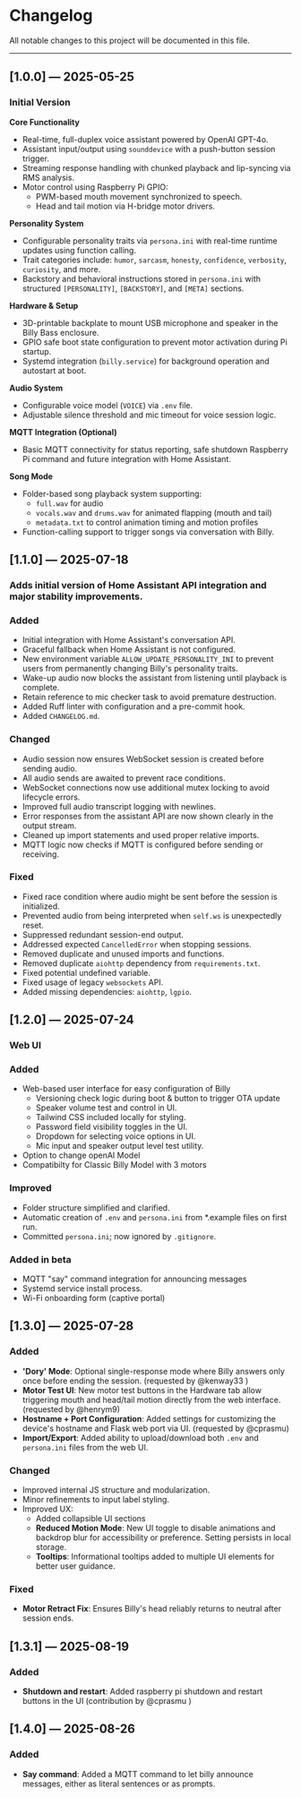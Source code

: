 # Changelog

All notable changes to this project will be documented in this file.

---

## [1.0.0] — 2025-05-25
### Initial Version
**Core Functionality**
- Real-time, full-duplex voice assistant powered by OpenAI GPT-4o.
- Assistant input/output using `sounddevice` with a push-button session trigger.
- Streaming response handling with chunked playback and lip-syncing via RMS analysis.
- Motor control using Raspberry Pi GPIO:
    - PWM-based mouth movement synchronized to speech.
    - Head and tail motion via H-bridge motor drivers.

**Personality System**
- Configurable personality traits via `persona.ini` with real-time runtime updates using function calling.
- Trait categories include: `humor`, `sarcasm`, `honesty`, `confidence`, `verbosity`, `curiosity`, and more.
- Backstory and behavioral instructions stored in `persona.ini` with structured `[PERSONALITY]`, `[BACKSTORY]`, and `[META]` sections.

**Hardware & Setup**
- 3D-printable backplate to mount USB microphone and speaker in the Billy Bass enclosure.
- GPIO safe boot state configuration to prevent motor activation during Pi startup.
- Systemd integration (`billy.service`) for background operation and autostart at boot.

**Audio System**
- Configurable voice model (`VOICE`) via `.env` file.
- Adjustable silence threshold and mic timeout for voice session logic.

**MQTT Integration (Optional)**
- Basic MQTT connectivity for status reporting, safe shutdown Raspberry Pi command and future integration with Home Assistant.

**Song Mode**
- Folder-based song playback system supporting:
    - `full.wav` for audio
    - `vocals.wav` and `drums.wav` for animated flapping (mouth and tail)
    - `metadata.txt` to control animation timing and motion profiles
- Function-calling support to trigger songs via conversation with Billy.

## [1.1.0] — 2025-07-18
### Adds initial version of Home Assistant API integration and major stability improvements.

### Added

- Initial integration with Home Assistant's conversation API.
- Graceful fallback when Home Assistant is not configured.
- New environment variable `ALLOW_UPDATE_PERSONALITY_INI` to prevent users from permanently changing Billy's personality traits.
- Wake-up audio now blocks the assistant from listening until playback is complete.
- Retain reference to mic checker task to avoid premature destruction.
- Added Ruff linter with configuration and a pre-commit hook.
- Added `CHANGELOG.md`.

### Changed

- Audio session now ensures WebSocket session is created before sending audio.
- All audio sends are awaited to prevent race conditions.
- WebSocket connections now use additional mutex locking to avoid lifecycle errors.
- Improved full audio transcript logging with newlines.
- Error responses from the assistant API are now shown clearly in the output stream.
- Cleaned up import statements and used proper relative imports.
- MQTT logic now checks if MQTT is configured before sending or receiving.

### Fixed

- Fixed race condition where audio might be sent before the session is initialized.
- Prevented audio from being interpreted when `self.ws` is unexpectedly reset.
- Suppressed redundant session-end output.
- Addressed expected `CancelledError` when stopping sessions.
- Removed duplicate and unused imports and functions.
- Removed duplicate `aiohttp` dependency from `requirements.txt`.
- Fixed potential undefined variable.
- Fixed usage of legacy `websockets` API.
- Added missing dependencies: `aiohttp`, `lgpio`.

## [1.2.0] — 2025-07-24

### Web UI 

### Added
- Web-based user interface for easy configuration of Billy
  - Versioning check logic during boot & button to trigger OTA update
  - Speaker volume test and control in UI.
  - Tailwind CSS included locally for styling.
  - Password field visibility toggles in the UI.
  - Dropdown for selecting voice options in UI.
  - Mic input and speaker output level test utility.
- Option to change openAI Model
- Compatibilty for Classic Billy Model with 3 motors

### Improved
- Folder structure simplified and clarified.
- Automatic creation of `.env` and `persona.ini` from *.example files on first run.
- Committed `persona.ini`; now ignored by `.gitignore`.

### Added in beta
- MQTT "say" command integration for announcing messages
- Systemd service install process.
- Wi-Fi onboarding form (captive portal)

## [1.3.0] — 2025-07-28

### Added

- **'Dory' Mode**: Optional single-response mode where Billy answers only once before ending the session. (requested by @kenway33 )
- **Motor Test UI**: New motor test buttons in the Hardware tab allow triggering mouth and head/tail motion directly from the web interface. (requested by @henrym9)
- **Hostname + Port Configuration**: Added settings for customizing the device's hostname and Flask web port via UI. (requested by @cprasmu)
- **Import/Export**: Added ability to upload/download both `.env` and `persona.ini` files from the web UI.

### Changed

- Improved internal JS structure and modularization.
- Minor refinements to input label styling.
- Improved UX:
  - Added collapsible UI sections
  - **Reduced Motion Mode**: New UI toggle to disable animations and backdrop blur for accessibility or preference. Setting persists in local storage.
  - **Tooltips**: Informational tooltips added to multiple UI elements for better user guidance.

### Fixed

- **Motor Retract Fix**: Ensures Billy's head reliably returns to neutral after session ends.

## [1.3.1] — 2025-08-19

### Added

- **Shutdown and restart**: Added raspberry pi shutdown and restart buttons in the UI (contribution by @cprasmu )

## [1.4.0] — 2025-08-26

### Added

- **Say command**: Added a MQTT command to let billy announce messages, either as literal sentences or as prompts.
